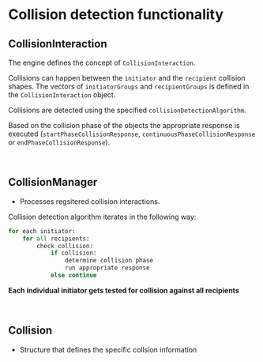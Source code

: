 # Collision detection functionality

## CollisionInteraction

The engine defines the concept of `CollisionInteraction`.

Collisions can happen between the `initiator` and the `recipient` collision shapes. The vectors of `initiatorGroups` and `recipientGroups` is defined in the `CollisionInteraction` object.

Collisions are detected using the specified `collisionDetectionAlgorithm`.

Based on the collision phase of the objects the appropriate response is executed (`startPhaseCollisionResponse`, `continuousPhaseCollisionResponse` or `endPhaseCollisionResponse`).

<br>

## CollisionManager

- Processes regsitered collision interactions.

Collision detection algorithm iterates in the following way:

```py
for each initiator:
    for all recipients:
        check collision:
            if collision:
                determine collision phase
                run appropriate response
            else continue
```

**Each individual initiator gets tested for collision against all recipients**

<br>

## Collision

- Structure that defines the specific collsion information